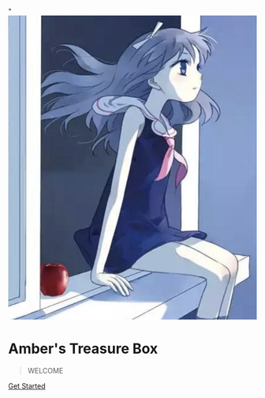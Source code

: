 <!-- //TODO 调整头像至合适大小 -->
<!-- ![logo](imgs/icon.jpg) -->

<!-- "![logo](./imgs/icon.jpg ':size=500x100') -->
"![logo](./imgs/icon.jpg ':size=15%')


# Amber's Treasure Box 


> WELCOME

[Get Started](./README.md)